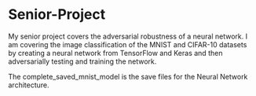 # Senior-Project
My senior project covers the adversarial robustness of a neural network. I am covering the image classification of the MNIST and CIFAR-10 datasets by creating a neural network from TensorFlow and Keras and then adversarially testing and training the network. 

The complete_saved_mnist_model is the save files for the Neural Network architecture. 

